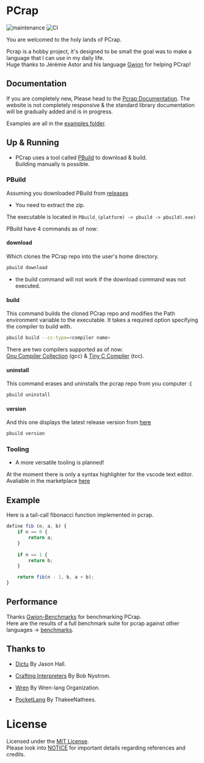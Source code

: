 # PCrap
![maintenance](https://img.shields.io/maintenance/yes/2021?style=flat-square)
![CI](https://img.shields.io/github/workflow/status/valkarias/PCrap/Release-builds?style=flat-square)


You are welcomed to the holy lands of PCrap.  

Pcrap is a hobby project, it's designed to be small the goal was to make a language that I can use in my daily life.    
Huge thanks to Jérémie Astor and his language [Gwion](https://github.com/Gwion/Gwion) for helping PCrap!

## Documentation
If you are completely new, Please head to the [Pcrap Documentation](https://valkarias.github.io/contents/toc.html).
The website is not completely responsive & the standard library documentation will be gradually added and is in progress.

Examples are all in the [examples folder](https://github.com/valkarias/PCrap/tree/master/examples).

## Up & Running
- PCrap uses a tool called [PBuild](https://github.com/valkarias/PCrap/releases) to download & build.  
Building manually is possible.

### PBuild
Assuming you downloaded PBuild from [releases](https://github.com/valkarias/PCrap/releases)  
- You need to extract the zip.  

The executable is located in `PBuild_(platform) -> pbuild -> pbuild(.exe)`  

PBuild have 4 commands as of now: 


#### download 
Which clones the PCrap repo into the user's home directory.  
```bash
pbuild download
```
- the build command will not work if the download command was not executed.     

#### build
This command builds the cloned PCrap repo and modifies the Path environment variable to the executable. It takes a required option specifying the compiler to build with. 
```bash
pbuild build --cc-type=<compiler name>
``` 
There are two compilers supported as of now:  
[Gnu Compiler Collection](https://gcc.gnu.org) (gcc) & [Tiny C Compiler](https://bellard.org/tcc/) (tcc). 

#### uninstall 
This command erases and uninstalls the pcrap repo from you computer :(
```bash
pbuild uninstall
```  

#### version
And this one displays the latest release version from [here](https://github.com/valkarias/PCrap/releases)
```bash
pbuild version
```

### Tooling
- A more versatile tooling is planned! 

At the moment there is only a syntax highlighter for the vscode text editor.  
Avaliable in the marketplace [here](https://marketplace.visualstudio.com/items?itemName=PCrap.pcrap-syntax-highlighter)  


## Example
Here is a tail-call fibonacci function implemented in pcrap.
```js
define fib (n, a, b) {
    if n == 0 {
        return a;
    }
    
    if n == 1 {
        return b;
    }

    return fib(n - 1, b, a + b);
}
```

## Performance  
Thanks [Gwion-Benchmarks](https://github.com/Gwion/gwion-benchmark) for benchmarking PCrap.  
Here are the results of a full benchmark suite for pcrap against other languages -> [benchmarks](https://gwion.github.io/Gwion/Benchmarks.html).

## Thanks to
- [Dictu](https://github.com/dictu-lang/Dictu) By Jason Hall.  
 
- [Crafting Interpreters](https://github.com/munificent/craftinginterpreters) By Bob Nystrom.
- [Wren](https://github.com/wren-lang/wren) By Wren-lang Organization.
- [PocketLang](https://github.com/ThakeeNathees/pocketlang) By ThakeeNathees.

# License

Licensed under the [MIT License](https://github.com/valkarias/PCrap/blob/master/LICENSE).  
Please look into [NOTICE](https://github.com/valkarias/PCrap/blob/master/NOTICE.txt) for important details regarding references and credits.
